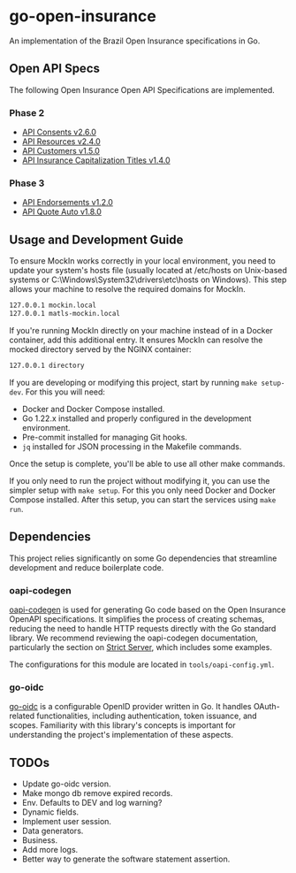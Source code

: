 # go-open-insurance
An implementation of the Brazil Open Insurance specifications in Go.

## Open API Specs
The following Open Insurance Open API Specifications are implemented.

### Phase 2
* [API Consents v2.6.0](https://raw.githubusercontent.com/br-openinsurance/areadesenvolvedor/refs/heads/main/documentation/source/files/swagger/consents_v2.yaml)
* [API Resources v2.4.0](https://raw.githubusercontent.com/br-openinsurance/areadesenvolvedor/bf3804bb85d8248a5ea5c45a0a656b732df4975f/documentation/source/files/swagger/resources_v2.yaml)
* [API Customers v1.5.0](https://raw.githubusercontent.com/br-openinsurance/areadesenvolvedor/2e9a2d43d90e6662c2a4dcffc3b95d00d14d41f7/documentation/source/files/swagger/customers.yaml)
* [API Insurance Capitalization Titles v1.4.0](https://raw.githubusercontent.com/br-openinsurance/areadesenvolvedor/e5e54393cafb0988de148ab4c594f86346752cbc/documentation/source/files/swagger/insurance-capitalization-title.yaml)

### Phase 3
* [API Endorsements v1.2.0](https://raw.githubusercontent.com/br-openinsurance/areadesenvolvedor/2f76347b669236ab39c184b68d6e154148f69685/documentation/source/files/swagger/endorsement.yaml)
* [API Quote Auto v1.8.0](https://br-openinsurance.github.io/areadesenvolvedor/files/swagger/quote-auto.yaml)

## Usage and Development Guide

To ensure MockIn works correctly in your local environment, you need to update your system's hosts file (usually located at /etc/hosts on Unix-based systems or C:\Windows\System32\drivers\etc\hosts on Windows). This step allows your machine to resolve the required domains for MockIn.
```bash
127.0.0.1 mockin.local
127.0.0.1 matls-mockin.local
```

If you're running MockIn directly on your machine instead of in a Docker container, add this additional entry. It ensures MockIn can resolve the mocked directory served by the NGINX container:
```bash
127.0.0.1 directory
```

If you are developing or modifying this project, start by running `make setup-dev`. For this you will need:
* Docker and Docker Compose installed.
* Go 1.22.x installed and properly configured in the development environment.
* Pre-commit installed for managing Git hooks.
* `jq` installed for JSON processing in the Makefile commands.

Once the setup is complete, you'll be able to use all other make commands.

If you only need to run the project without modifying it, you can use the simpler setup with `make setup`. For this you only need Docker and Docker Compose installed. After this setup, you can start the services using `make run`.

## Dependencies
This project relies significantly on some Go dependencies that streamline development and reduce boilerplate code.

### oapi-codegen
[oapi-codegen](https://github.com/oapi-codegen/oapi-codegen) is used for generating Go code based on the Open Insurance OpenAPI specifications. It simplifies the process of creating schemas, reducing the need to handle HTTP requests directly with the Go standard library.
We recommend reviewing the oapi-codegen documentation, particularly the section on [Strict Server](https://github.com/oapi-codegen/oapi-codegen?tab=readme-ov-file#strict-server), which includes some examples.

The configurations for this module are located in `tools/oapi-config.yml`.

### go-oidc
[go-oidc](https://github.com/luikyv/go-oidc) is a configurable OpenID provider written in Go. It handles OAuth-related functionalities, including authentication, token issuance, and scopes. Familiarity with this library's concepts is important for understanding the project's implementation of these aspects.

## TODOs
* Update go-oidc version.
* Make mongo db remove expired records.
* Env. Defaults to DEV and log warning?
* Dynamic fields.
* Implement user session.
* Data generators.
* Business.
* Add more logs.
* Better way to generate the software statement assertion.
